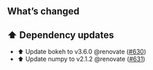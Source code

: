 ## What’s changed

## ⬆️ Dependency updates

- ⬆️ Update bokeh to v3.6.0 @renovate ([#630](https://github.com/hassio-addons/addon-jupyterlab/pull/630))
- ⬆️ Update numpy to v2.1.2 @renovate ([#631](https://github.com/hassio-addons/addon-jupyterlab/pull/631))
